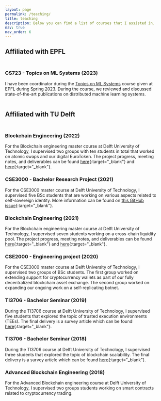 ```yaml
---
layout: page
permalink: /teaching/
title: teaching
description: Below you can find a list of courses that I assisted in.
nav: true
nav_order: 6
---
```


## Affiliated with EPFL<br/><br/>

### CS723 - Topics on ML Systems (2023)

I have been coordinator during the [Topics on ML Systems](https://parsa.epfl.ch/course-info/cs723/) course given at EPFL during Spring 2023. During the course, we reviewed and discussed state-of-the-art publications on distributed machine learning systems.<br/><br/>


## Affiliated with TU Delft<br/><br/>

### Blockchain Engineering (2022)

For the Blockchain engineering master course at Delft University of Technology, I supervised two groups with ten students in total that worked on atomic swaps and our digital EuroToken. The project progress, meeting notes, and deliverables can be found [here](https://github.com/Tribler/tribler/issues/6774){:target="_blank"} and [here](https://github.com/Tribler/tribler/issues/6782){:target="_blank"}.

### CSE3000 - Bachelor Research Project (2021)

For the CSE3000 master course at Delft University of Technology, I supervised five BSc students that are working on various aspects related to self-sovereign identity. More information can be found on [this GitHub issue](https://github.com/Tribler/tribler/issues/6050){:target="_blank"}.

### Blockchain Engineering (2021)

For the Blockchain engineering master course at Delft University of Technology, I supervised seven students working on a cross-chain liquidity pool. The project progress, meeting notes, and deliverables can be found [here](https://github.com/Tribler/tribler/issues/5988){:target="_blank"} and [here](https://github.com/Tribler/tribler/issues/5996){:target="_blank"}.

### CSE2000 - Engineering project (2020)

For the CSE3000 master course at Delft University of Technology, I supervised two groups of BSc students. The first group worked on extending support for cryptocurrency wallets as part of our fully decentralized blockchain asset exchange. The second group worked on expanding our ongoing work on a self-replicating botnet.

### TI3706 - Bachelor Seminar (2019)

During the TI3706 course at Delft University of Technology, I supervised five students that explored the topic of trusted execution environments (TEEs). The final delivery is a survey article which can be found [here](/assets/pdf/teaching/ti3706_2019_trusted_computing.pdf){:target="_blank"}.

### TI3706 - Bachelor Seminar (2018)

During the TI3706 course at Delft University of Technology, I supervised three students that explored the topic of blockchain scalability. The final delivery is a survey article which can be found [here](/assets/pdf/teaching/ti3706_2018_blockchain_scalability.pdf){:target="_blank"}.

### Advanced Blockchain Engineering (2018)

For the Advanced Blockchain engineering course at Delft University of Technology, I supervised two groups students working on smart contracts related to cryptocurrency trading.